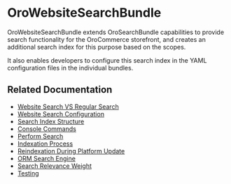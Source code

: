 <a id="bundle-docs-commerce-website-search-bundle"></a>

# OroWebsiteSearchBundle

OroWebsiteSearchBundle extends OroSearchBundle capabilities to provide search functionality for the OroCommerce storefront, and creates an additional search index for this purpose based on the scopes.

It also enables developers to configure this search index in the YAML configuration files in the individual bundles.

## Related Documentation

* [Website Search VS Regular Search](website-search.md)
* [Website Search Configuration](configuration.md)
* [Search Index Structure](index-structure.md)
* [Console Commands](console-commands.md)
* [Perform Search](search.md)
* [Indexation Process](indexation.md)
* [Reindexation During Platform Update](platform-update.md)
* [ORM Search Engine](orm-engine.md)
* [Search Relevance Weight](relevance-weight.md)
* [Testing](testing.md)
